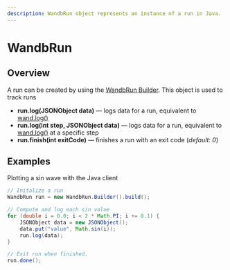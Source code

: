 ```yaml
---
description: WandbRun object represents an instance of a run in Java.
---
```


# WandbRun

## Overview

A run can be created by using the [WandbRun Builder](wandbrun-builder.md). This object is used to track runs

* **run.log\(JSONObject data\)** — logs data for a run, equivalent to [wand.log\(\)](../library/log.md)
* **run.log\(int step, JSONObject data\)** — logs data for a run, equivalent to [wand.log\(\)](../library/log.md) at a specific step
* **run.finish\(int exitCode\)** — finishes a run with an exit code \(_default: 0_\)

## Examples

Plotting a sin wave with the Java client

```java
// Initalize a run
WandbRun run = new WandbRun.Builder().build();

// Compute and log each sin value
for (double i = 0.0; i < 2 * Math.PI; i += 0.1) {
    JSONObject data = new JSONObject();
    data.put("value", Math.sin(i));
    run.log(data);
}

// Exit run when finished.
run.done();
```

